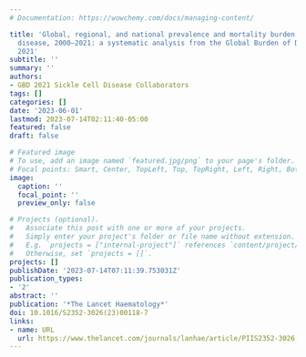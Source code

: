 ```yaml
---
# Documentation: https://wowchemy.com/docs/managing-content/

title: 'Global, regional, and national prevalence and mortality burden of sickle cell
  disease, 2000–2021: a systematic analysis from the Global Burden of Disease Study
  2021'
subtitle: ''
summary: ''
authors:
- GBD 2021 Sickle Cell Disease Collaborators
tags: []
categories: []
date: '2023-06-01'
lastmod: 2023-07-14T02:11:40-05:00
featured: false
draft: false

# Featured image
# To use, add an image named `featured.jpg/png` to your page's folder.
# Focal points: Smart, Center, TopLeft, Top, TopRight, Left, Right, BottomLeft, Bottom, BottomRight.
image:
  caption: ''
  focal_point: ''
  preview_only: false

# Projects (optional).
#   Associate this post with one or more of your projects.
#   Simply enter your project's folder or file name without extension.
#   E.g. `projects = ["internal-project"]` references `content/project/deep-learning/index.md`.
#   Otherwise, set `projects = []`.
projects: []
publishDate: '2023-07-14T07:11:39.753031Z'
publication_types:
- '2'
abstract: ''
publication: '*The Lancet Haematology*'
doi: 10.1016/S2352-3026(23)00118-7
links:
- name: URL
  url: https://www.thelancet.com/journals/lanhae/article/PIIS2352-3026(23)00118-7/fulltext
---
```

